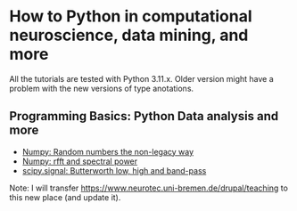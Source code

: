 # How to Python in computational neuroscience, data mining, and more 

All the tutorials are tested with Python 3.11.x. Older version might have a problem with the new versions of type anotations. 

## Programming Basics: Python Data analysis and more

* [Numpy: Random numbers the non-legacy way](numpy_random/README.md)
* [Numpy: rfft and spectral power](numpy_fft_1/README.md)
* [scipy.signal: Butterworth low, high and band-pass](scipy.signal_butterworth/README.md)

Note: I will transfer https://www.neurotec.uni-bremen.de/drupal/teaching to this new place (and update it). 
